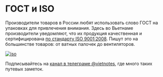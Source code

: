 # ГОСТ и ISO

Производители товаров в России любят использовать слово ГОСТ на упаковках для привлечения внимания. Здесь во Вьетнаме производители уведомляют, что их продукция качественная и сертифицирована [по стандарту ISO 9001:2008](https://www.iso.org/standard/46486.html). Пишут это на большинстве товаров: от ватных палочек до вентиляторов.

[![iso](https://vlaim.s3.amazonaws.com/uploads/2017/07/iso.jpg)](https://vlaim.s3.amazonaws.com/uploads/2017/07/iso.jpg)

Подписывайтесь на [канал в телеграме @vietnotes](https://t.me/vietnotes), где много таких путевых заметок.